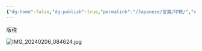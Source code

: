 ```yaml
---
{"dg-home":false,"dg-publish":true,"permalink":"/Japanese/言葉/印税/","dgPassFrontmatter":true}
---
```



版税

![IMG_20240206_084624.jpg](/img/user/resources/%E7%99%BD%E7%86%8A%E3%82%AB%E3%83%95%E3%82%A7/IMG_20240206_084624.jpg)
